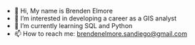 - 👋 Hi, My name is Brenden Elmore
- 👀 I’m interested in developing a career as a GIS analyst
- 🌱 I’m currently learning SQL and Python  
- 📫 How to reach me: brendenelmore.sandiego@gmail.com

<!---
Belmore022/Belmore022 is a ✨ special ✨ repository because its `README.md` (this file) appears on your GitHub profile.
You can click the Preview link to take a look at your changes.
--->
